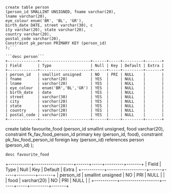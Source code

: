```
create table person 
(person_id SMALLINT UNSIGNED, fname varchar(20), 
lname varchar(20), 
eye_colour enum('BR', 'BL', 'GR'), 
birth_date DATE, street varchar(30), c
ity varchar(20), state varchar(20), 
country varchar(20), 
postal_code varchar(20), 
Constraint pk_person PRIMARY KEY (person_id)
);```

```desc person```
+-------------+----------------------+------+-----+---------+-------+
| Field       | Type                 | Null | Key | Default | Extra |
+-------------+----------------------+------+-----+---------+-------+
| person_id   | smallint unsigned    | NO   | PRI | NULL    |       |
| fname       | varchar(20)          | YES  |     | NULL    |       |
| lname       | varchar(20)          | YES  |     | NULL    |       |
| eye_colour  | enum('BR','BL','GR') | YES  |     | NULL    |       |
| birth_date  | date                 | YES  |     | NULL    |       |
| street      | varchar(30)          | YES  |     | NULL    |       |
| city        | varchar(20)          | YES  |     | NULL    |       |
| state       | varchar(20)          | YES  |     | NULL    |       |
| country     | varchar(20)          | YES  |     | NULL    |       |
| postal_code | varchar(20)          | YES  |     | NULL    |       |
+-------------+----------------------+------+-----+---------+-------+

```
create table favourite_food 
(person_id smallint unsigned, 
food varchar(20), 
constraint fk_fav_food_person_id primary key (person_id, food), 
constraint pk_fav_food_person_id foreign key (person_id)
    references person (person_id)
    );

```desc favourite_food```

+-----------+-------------------+------+-----+---------+-------+
| Field     | Type              | Null | Key | Default | Extra |
+-----------+-------------------+------+-----+---------+-------+
| person_id | smallint unsigned | NO   | PRI | NULL    |       |
| food      | varchar(20)       | NO   | PRI | NULL    |       |
+-----------+-------------------+------+-----+---------+-------+